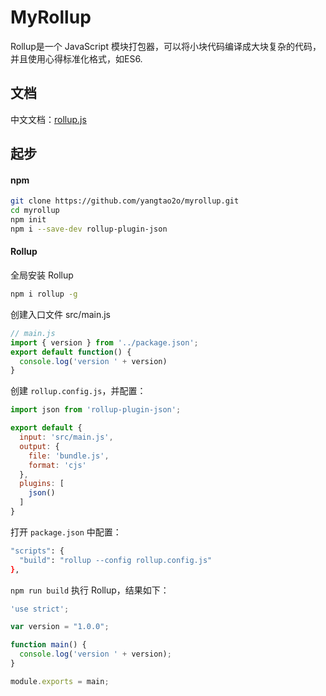 # MyRollup
Rollup是一个 JavaScript 模块打包器，可以将小块代码编译成大块复杂的代码，并且使用心得标准化格式，如ES6.

## 文档
中文文档：[rollup.js](https://www.rollupjs.com/guide/zh)

## 起步
#### npm
```bash
git clone https://github.com/yangtao2o/myrollup.git
cd myrollup
npm init
npm i --save-dev rollup-plugin-json
```
#### Rollup
全局安装 Rollup
```bash
npm i rollup -g
```
创建入口文件 src/main.js
```javascript
// main.js
import { version } from '../package.json';
export default function() {
  console.log('version ' + version)
}
```
创建 `rollup.config.js`，并配置：
```javascript
import json from 'rollup-plugin-json';

export default {
  input: 'src/main.js',
  output: {
    file: 'bundle.js',
    format: 'cjs'
  },
  plugins: [
    json()
  ]
}
```
打开 `package.json` 中配置：
```bash
"scripts": {
  "build": "rollup --config rollup.config.js"
},
```
`npm run build` 执行 Rollup，结果如下：
```javascript
'use strict';

var version = "1.0.0";

function main() {
  console.log('version ' + version);
}

module.exports = main;
```